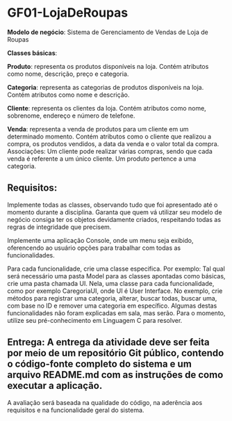 # GF01-LojaDeRoupas

**Modelo de negócio**: Sistema de Gerenciamento de Vendas de Loja de Roupas

**Classes básicas**:

**Produto**: representa os produtos disponíveis na loja. Contém atributos como nome, descrição, preço e categoria.

**Categoria**: representa as categorias de produtos disponíveis na loja. Contém atributos como nome e descrição.

**Cliente**: representa os clientes da loja. Contém atributos como nome, sobrenome, endereço e número de telefone.

**Venda**: representa a venda de produtos para um cliente em um determinado momento. Contém atributos como o cliente que realizou a compra, os produtos vendidos, a data da venda e o valor total da compra. Associações: Um cliente pode realizar várias compras, sendo que cada venda é referente a um único cliente. Um produto pertence a uma categoria.

## **Requisitos**:

Implemente todas as classes, observando tudo que foi apresentado até o momento durante a disciplina. Garanta que quem vá utilizar seu modelo de negócio consiga ter os objetos devidamente criados, respeitando todas as regras de integridade que precisem.

Implemente uma aplicação Console, onde um menu seja exibido, oferencendo ao usuário opções para trabalhar com todas as funcionalidades. 

Para cada funcionalidade, crie uma classe especifica. Por exemplo: Tal qual será necessário uma pasta Model para as classes apontadas como básicas, crie uma pasta chamada UI. Nela, uma classe para cada funcionalidade, como por exemplo CaregoriaUI, onde UI é User Interface. No exemplo, crie métodos para registrar uma categoria, alterar, buscar todas, buscar uma, com base no ID e remover uma categoria em específico. Algumas destas funcionalidades não foram explicadas em sala, mas serão. Para o momento, utilize seu pré-conhecimento em Linguagem C para resolver.

## **Entrega**: A entrega da atividade deve ser feita por meio de um repositório Git público, contendo o código-fonte completo do sistema e um arquivo README.md com as instruções de como executar a aplicação.

A avaliação será baseada na qualidade do código, na aderência aos requisitos e na funcionalidade geral do sistema.